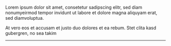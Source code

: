 Lorem ipsum dolor sit amet, consetetur sadipscing elitr, sed diam nonumyeirmod tempor invidunt ut labore et dolore magna aliquyam erat, sed diamvoluptua. 

At vero eos et accusam et justo duo dolores et ea rebum. Stet clita kasd gubergren, no sea takim

----